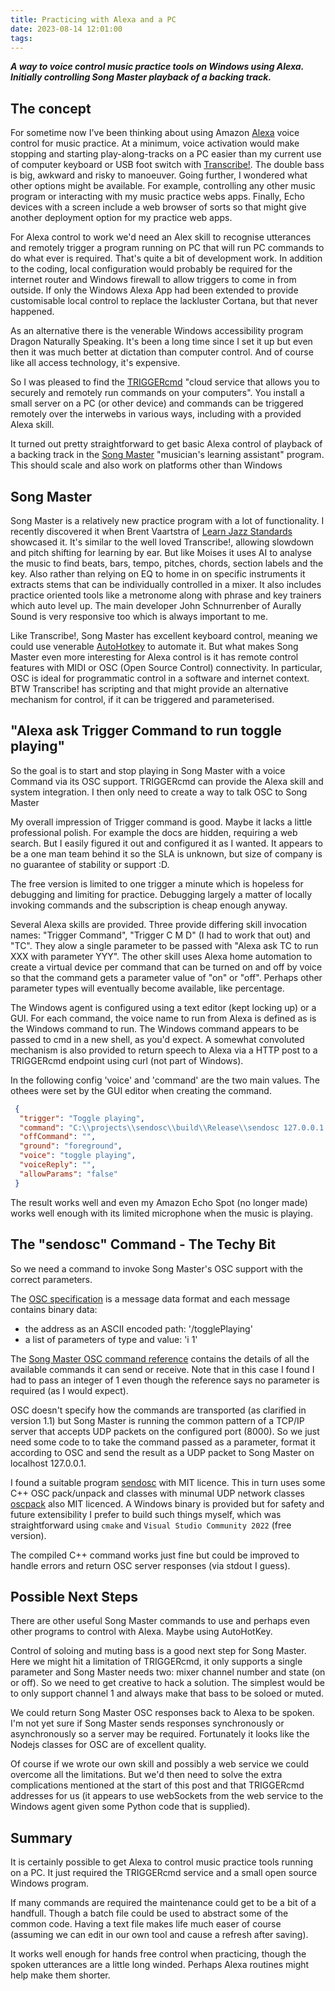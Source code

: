 ```yaml
---
title: Practicing with Alexa and a PC
date: 2023-08-14 12:01:00
tags:
---
```


***A way to voice control music practice tools on Windows using Alexa. Initially controlling Song Master playback of a backing track.***

## The concept

For sometime now I've been thinking about using Amazon [Alexa](https://developer.amazon.com/en-GB/alexa/) voice control for music practice. At a minimum, voice activation would make stopping and starting play-along-tracks on a PC easier than my current use of computer keyboard or USB foot switch with [Transcribe!](https://www.seventhstring.com/xscribe/overview.html). The double bass is big, awkward and risky to manoeuver. Going further, I wondered what other options might be available. For example, controlling any other music program or interacting with my music practice webs apps. Finally, Echo devices with a screen include a web browser of sorts so that might give another deployment option for my practice web apps.

For Alexa control to work we'd need an Alex skill to recognise utterances and remotely trigger a program running on PC that will run PC commands to do what ever is required. That's quite a bit of development work. In addition to the coding, local configuration would probably be required for the internet router and Windows firewall to allow triggers to come in from outside. If only the Windows Alexa App had been extended to provide customisable local control to replace the lackluster Cortana, but that never happened.

As an alternative there is the venerable Windows accessibility program Dragon Naturally Speaking. It's been a long time since I set it up but even then it was much better at dictation than computer control. And of course like all access technology, it's expensive.

So I was pleased to find the [TRIGGERcmd](https://www.triggercmd.com/en/) "cloud service that allows you to securely and remotely run commands on your computers". You install a small server on a PC (or other device) and commands can be triggered remotely over the interwebs in various ways, including with a provided Alexa skill.

It turned out pretty straightforward to get basic Alexa control of playback of a backing track in the [Song Master](https://aurallysound.com/) "musician's learning assistant" program. This should scale and also work on platforms other than Windows

## Song Master

Song Master is a relatively new practice program with a lot of functionality. I recently discovered it when Brent Vaartstra of [Learn Jazz Standards](https://www.learnjazzstandards.com/) showcased it. It's similar to the well loved Transcribe!, allowing slowdown and pitch shifting for learning by ear. But like Moises it uses AI to analyse the music to find beats, bars, tempo, pitches, chords, section labels and the key. Also rather than relying on EQ to home in on specific instruments it extracts stems that can be individually controlled in a mixer. It also includes practice oriented tools like a metronome along with phrase and key trainers which auto level up. The main developer John Schnurrenber of Aurally Sound is very responsive too which is always important to me.

Like Transcribe!, Song Master has excellent keyboard control, meaning we could use venerable [AutoHotkey](https://www.autohotkey.com/) to automate it. But what makes Song Master even more interesting for Alexa control is it has remote control features with MIDI or OSC (Open Source Control) connectivity. In particular, OSC is ideal for programmatic control in a software and internet context. BTW Transcribe! has scripting and that might provide an alternative mechanism for control, if it can be triggered and parameterised.

## "Alexa ask Trigger Command to run toggle playing"

So the goal is to start and stop playing in Song Master with a voice Command via its OSC support. TRIGGERcmd can provide the Alexa skill and system integration. I then only need to create a way to talk OSC to Song Master

My overall impression of Trigger command is good. Maybe it lacks a little professional polish. For example the docs are hidden, requiring a web search. But I easily figured it out and configured it as I wanted. It appears to be a one man team behind it so the SLA is unknown, but size of company is no guarantee of stability or support :D. 

The free version is limited to one trigger a minute which is hopeless for debugging and limiting for practice. Debugging largely a matter of locally invoking commands and the subscription is cheap enough anyway.

Several Alexa skills are provided. Three provide differing skill invocation names: "Trigger Command", "Trigger C M D" (I had to work that out) and "TC". They alow a single parameter to be passed with "Alexa ask TC to run XXX with parameter YYY". The other skill uses Alexa home automation to create a virtual device per command that can be turned on and off by voice so that the command gets a parameter value of "on" or "off". Perhaps other parameter types will eventually become available, like percentage.

The Windows agent is configured using a text editor (kept locking up) or a GUI. For each command, the voice name to run from Alexa is defined as is the Windows command to run. The Windows command appears to be passed to cmd in a new shell, as you'd expect. A somewhat convoluted mechanism is also provided to return speech to Alexa via a HTTP post to a TRIGGERcmd endpoint using curl (not part of Windows).

In the following config 'voice' and 'command' are the two main values. The othees were set by the GUI editor when creating the command.

```json
 {
  "trigger": "Toggle playing",
  "command": "C:\\projects\\sendosc\\build\\Release\\sendosc 127.0.0.1 8000 /togglePlaying i 1",
  "offCommand": "",
  "ground": "foreground",
  "voice": "toggle playing",
  "voiceReply": "",
  "allowParams": "false"
 }
 ```

The result works well and even my Amazon Echo Spot (no longer made) works well enough  with its limited microphone when the music is playing.

## The "sendosc" Command - The Techy Bit

So we need a command to invoke Song Master's OSC support with the correct parameters.

The [OSC specification](https://opensoundcontrol.stanford.edu/) is a message data format and each message contains binary data:

- the address as an ASCII encoded path: '/togglePlaying'
- a list of parameters of type and value: 'i 1'

The [Song Master OSC command reference](https://aurallysound.com/blogs/quick-start/osc-commands) contains the details of all the available commands it can send or receive. Note that in this case I found I had to pass an integer of 1 even though the reference says no parameter is required (as I would expect).

OSC doesn't specify how the commands are transported (as clarified in version 1.1) but Song Master is running the common pattern of a TCP/IP server that accepts UDP packets on the configured port (8000). So we just need some code to to take the command passed as a parameter, format it according to OSC and send the result as a UDP packet to Song Master on localhost 127.0.0.1.

I found a suitable program [sendosc](https://github.com/yoggy/sendosc) with MIT licence. This in turn uses some C++ OSC pack/unpack and classes with minumal UDP network classes [oscpack](http://www.rossbencina.com/code/oscpack) also MIT licenced. A Windows binary is provided but for safety and future extensibility I prefer to build such things myself, which was straightforward using ```cmake``` and ```Visual Studio Community 2022``` (free version).

The compiled C++ command works just fine but could be improved to handle errors and return OSC server responses (via stdout I guess).

## Possible Next Steps

There are other useful Song Master commands to use and perhaps even other programs to control with Alexa. Maybe using AutoHotKey.

Control of soloing and muting bass is a good next step for Song Master. Here we might hit a limitation of TRIGGERcmd, it only supports a single parameter and Song Master needs two: mixer channel number and state (on or off). So we need to get creative to hack a solution. The simplest would be to only support channel 1 and always make that bass to be soloed or muted.

We could return Song Master OSC responses back to Alexa to be spoken. I'm not yet sure if Song Master sends responses synchronously or asynchronously so a server may be required. Fortunately it looks like the Nodejs classes for OSC are of excellent quality.

Of course if we wrote our own skill and possibly a web service we could overcome all the limitations. But we'd then need to solve the extra complications mentioned at the start of this post and that TRIGGERcmd addresses for us (it appears to use webSockets from the web service to the Windows agent given some Python code that is supplied).

## Summary

It is certainly possible to get Alexa to control music practice tools running on a PC. It just required the TRIGGERcmd service and a small open source Windows program.

If many commands are required the maintenance could get to be a bit of a handfull. Though a batch file could be used to abstract some of the common code. Having a text file makes life much easer of course (assuming we can edit in our own tool and cause a refresh after saving).

It works well enough for hands free control when practicing, though the spoken utterances are a little long winded. Perhaps Alexa routines might help make them shorter.
